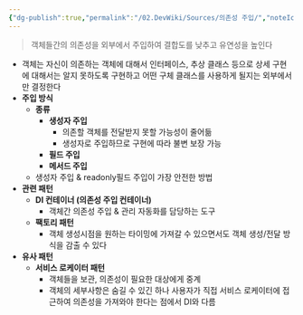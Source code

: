 ```yaml
---
{"dg-publish":true,"permalink":"/02.DevWiki/Sources/의존성 주입/","noteIcon":""}
---
```


> 객체들간의 의존성을 외부에서 주입하여 결합도를 낮추고 유연성을 높인다

- 객체는 자신이 의존하는 객체에 대해서 인터페이스, 추상 클래스 등으로 상세 구현에 대해서는 알지 못하도록 구현하고 어떤 구체 클래스를 사용하게 될지는 외부에서만 결정한다
- **주입 방식**
    - **종류**
        - **생성자 주입**
            - 의존할 객체를 전달받지 못할 가능성이 줄어듦
            - 생성자로 주입하므로 구현에 따라 불변 보장 가능
        - **필드 주입**
        - **메서드 주입**
    - 생성자 주입 & readonly필드 주입이 가장 안전한 방법
- **관련 패턴**
    - **DI 컨테이너 (의존성 주입 컨테이너)**
        - 객체간 의존성 주입 & 관리 자동화를 담당하는 도구
    - **팩토리 패턴**
        - 객체 생성시점을 원하는 타이밍에 가져갈 수 있으면서도 객체 생성/전달 방식을 감출 수 있다
- **유사 패턴**
    - **서비스 로케이터 패턴**
        - 객체들을 보관, 의존성이 필요한 대상에게 중계
        - 객체의 세부사항은 숨길 수 있긴 하나 사용자가 직접 서비스 로케이터에 접근하여 의존성을 가져와야 한다는 점에서 DI와 다름